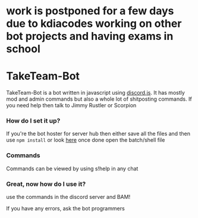 # work is postponed for a few days due to kdiacodes working on other bot projects and having exams in school

# TakeTeam-Bot

TakeTeam-Bot is a bot written in javascript using [discord.js](https://github.com/hydrabolt/discord.js "discord.js library"). It has mostly mod and admin commands but also a whole lot of shitposting commands. If you need help then talk to Jimmy Rustler or Scorpion

### How do I set it up?

If you're the bot hoster for server hub then either save all the files and then use ```npm install``` or look [here](https://github.com/TakeTeam/taketeam-bot/edit/stable/requirements.md) once done open the batch/shell file

### Commands

Commands can be viewed by using s!help in any chat

### Great, now how do I use it?
use the commands in the discord server and BAM!

If you have any errors, ask the bot programmers
